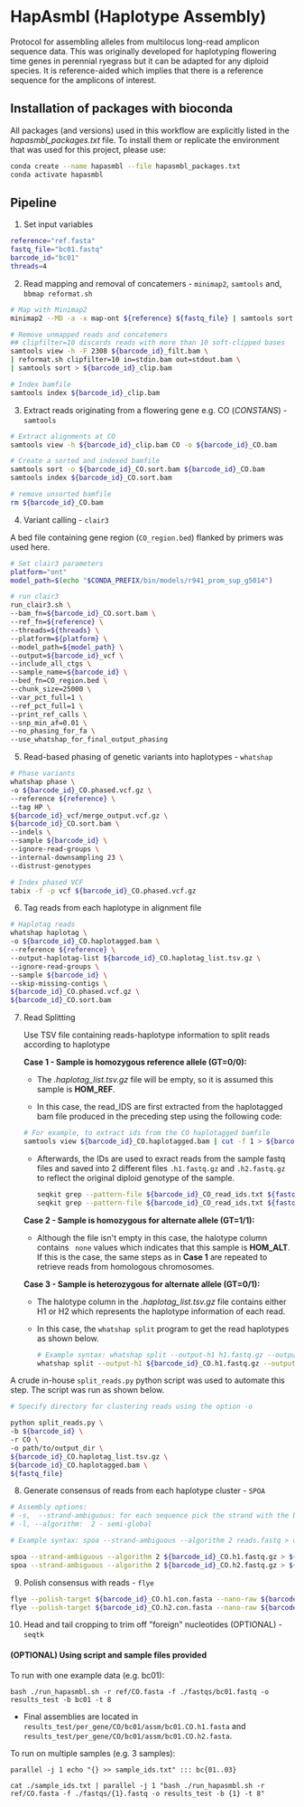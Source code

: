 # HapAsmbl (Haplotype Assembly)
Protocol for assembling alleles from multilocus long-read amplicon sequence data. This was originally developed for haplotyping flowering time genes in perennial ryegrass but it can be adapted for any diploid species. It is reference-aided which implies that there is a reference sequence for the amplicons of interest.
## Installation of packages with bioconda
All packages (and versions) used in this workflow are explicitly listed in the _hapasmbl_packages.txt_ file. To install them or replicate the environment that was used for this project, please use:
```bash
conda create --name hapasmbl --file hapasmbl_packages.txt
conda activate hapasmbl
```
## Pipeline
1. Set input variables
```bash
reference="ref.fasta"
fastq_file="bc01.fastq"
barcode_id="bc01"
threads=4
```
2. Read mapping and removal of concatemers - `minimap2`, `samtools` and, `bbmap reformat.sh`
```bash
# Map with Minimap2
minimap2 --MD -a -x map-ont ${reference} ${fastq_file} | samtools sort > ${barcode_id}_filt.bam

# Remove unmapped reads and concatemers
## clipfilter=10 discards reads with more than 10 soft-clipped bases
samtools view -h -F 2308 ${barcode_id}_filt.bam \
| reformat.sh clipfilter=10 in=stdin.bam out=stdout.bam \
| samtools sort > ${barcode_id}_clip.bam

# Index bamfile
samtools index ${barcode_id}_clip.bam
```
3. Extract reads originating from a flowering gene e.g. CO (_CONSTANS_) - `samtools`
```bash
# Extract alignments at CO
samtools view -h ${barcode_id}_clip.bam CO -o ${barcode_id}_CO.bam

# Create a sorted and indexed bamfile
samtools sort -o ${barcode_id}_CO.sort.bam ${barcode_id}_CO.bam
samtools index ${barcode_id}_CO.sort.bam

# remove unsorted bamfile
rm ${barcode_id}_CO.bam
```
4. Variant calling - `clair3`

A bed file containing gene region (`CO_region.bed`) flanked by primers was used here.
```bash
# Set clair3 parameters
platform="ont"
model_path=$(echo "$CONDA_PREFIX/bin/models/r941_prom_sup_g5014")

# run clair3
run_clair3.sh \
--bam_fn=${barcode_id}_CO.sort.bam \
--ref_fn=${reference} \
--threads=${threads} \
--platform=${platform} \
--model_path=${model_path} \
--output=${barcode_id}_vcf \
--include_all_ctgs \
--sample_name=${barcode_id} \
--bed_fn=CO_region.bed \
--chunk_size=25000 \
--var_pct_full=1 \
--ref_pct_full=1 \
--print_ref_calls \
--snp_min_af=0.01 \
--no_phasing_for_fa \
--use_whatshap_for_final_output_phasing
```
5. Read-based phasing of genetic variants into haplotypes - `whatshap`
```bash
# Phase variants
whatshap phase \
-o ${barcode_id}_CO.phased.vcf.gz \
--reference ${reference} \
--tag HP \
${barcode_id}_vcf/merge_output.vcf.gz \
${barcode_id}_CO.sort.bam \
--indels \
--sample ${barcode_id} \
--ignore-read-groups \
--internal-downsampling 23 \
--distrust-genotypes

# Index phased VCF
tabix -f -p vcf ${barcode_id}_CO.phased.vcf.gz
```
6. Tag reads from each haplotype in alignment file
```bash
# Haplotag reads
whatshap haplotag \
-o ${barcode_id}_CO.haplotagged.bam \
--reference ${reference} \
--output-haplotag-list ${barcode_id}_CO.haplotag_list.tsv.gz \
--ignore-read-groups \
--sample ${barcode_id} \
--skip-missing-contigs \
${barcode_id}_CO.phased.vcf.gz \
${barcode_id}_CO.sort.bam
```
7. Read Splitting

   Use TSV file containing reads-haplotype information to split reads according to haplotype

    **Case 1 - Sample is homozygous reference allele (GT=0/0):**

    * The *.haplotag_list.tsv.gz* file will be empty, so it is assumed this sample is **HOM_REF**. 

    * In this case, the read_IDS are first extracted from the haplotagged bam file produced in the preceding step using the following code:

     ```bash
     # For example, to extract ids from the CO haplotagged bamfile
     samtools view ${barcode_id}_CO.haplotagged.bam | cut -f 1 > ${barcode_id}_CO_read_ids.txt
     
     ```

   * Afterwards, the IDs are used to exract reads from the sample fastq files and saved into 2 different files `.h1.fastq.gz` and `.h2.fastq.gz` to reflect the original diploid genotype of the sample.

     ```bash
     seqkit grep --pattern-file ${barcode_id}_CO_read_ids.txt ${fastq_file} ${barcode_id}_CO.h1.fastq.gz
     seqkit grep --pattern-file ${barcode_id}_CO_read_ids.txt ${fastq_file} ${barcode_id}_CO.h2.fastq.gz
     ```

   **Case 2 - Sample is homozygous for alternate allele (GT=1/1):**

   * Although the file isn't empty in this case, the halotype column contains ` none` values which indicates that this sample is **HOM_ALT**. If this is the case, the same steps as in **Case 1** are repeated to retrieve reads from homologous chromosomes.

   **Case 3 - Sample is heterozygous for alternate allele (GT=0/1):**

   * The halotype column in the _.haplotag_list.tsv.gz_ file contains either H1 or H2 which represents the haplotype information of each read. 

   * In this case, the  `whatshap split` program to get the read haplotypes as shown below.

     ```bash
     # Example syntax: whatshap split --output-h1 h1.fastq.gz --output-h2 h2.fastq.gz reads.fastq.gz haplotypes.txt
     whatshap split --output-h1 ${barcode_id}_CO.h1.fastq.gz --output-h2 ${barcode_id}_CO.h2.fastq.gz ${fastq_file} ${barcode_id}_CO.haplotag_list.tsv.gz 
     ```

A crude in-house `split_reads.py` python script was used to automate this step. The script was run as shown below.

```bash
# Specify directory for clustering reads using the option -o

python split_reads.py \
-b ${barcode_id} \
-r CO \
-o path/to/output_dir \
${barcode_id}_CO.haplotag_list.tsv.gz \
${barcode_id}_CO.haplotagged.bam \
${fastq_file}

```
8. Generate consensus of reads from each haplotype cluster - `SPOA`
```bash
# Assembly options:
# -s,  --strand-ambiguous: for each sequence pick the strand with the better alignment
# -l, --algorithm:  2 - semi-global

# Example syntax: spoa --strand-ambiguous --algorithm 2 reads.fastq > out.fasta

spoa --strand-ambiguous --algorithm 2 ${barcode_id}_CO.h1.fastq.gz > ${barcode_id}_CO.h1.con.fasta
spoa --strand-ambiguous --algorithm 2 ${barcode_id}_CO.h2.fastq.gz > ${barcode_id}_CO.h2.con.fasta
```

9. Polish consensus with reads - `flye`
```bash
flye --polish-target ${barcode_id}_CO.h1.con.fasta --nano-raw ${barcode_id}_CO.h1.fastq.gz --iterations 5 --out-dir ./
flye --polish-target ${barcode_id}_CO.h2.con.fasta --nano-raw ${barcode_id}_CO.h2.fastq.gz --iterations 5 --out-dir ./
```
10. Head and tail cropping to trim off "foreign" nucleotides (OPTIONAL) - `seqtk`

#### (OPTIONAL) Using script and sample files provided
To run with one example data (e.g. bc01):
```
bash ./run_hapasmbl.sh -r ref/CO.fasta -f ./fastqs/bc01.fastq -o results_test -b bc01 -t 8
```
- Final assemblies are located in `results_test/per_gene/CO/bc01/assm/bc01.CO.h1.fasta` and `results_test/per_gene/CO/bc01/assm/bc01.CO.h2.fasta`.

To run on multiple samples (e.g. 3 samples):
```
parallel -j 1 echo "{} >> sample_ids.txt" ::: bc{01..03}

cat ./sample_ids.txt | parallel -j 1 "bash ./run_hapasmbl.sh -r ref/CO.fasta -f ./fastqs/{1}.fastq -o results_test -b {1} -t 8"
```


